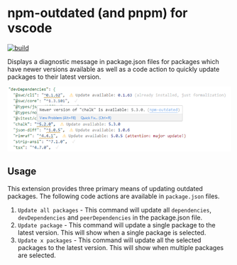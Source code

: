 # npm-outdated (and pnpm) for vscode

[![build](https://github.com/rentalhost/vscode-npm-outdated/actions/workflows/build.yml/badge.svg)](https://github.com/rentalhost/vscode-npm-outdated/actions/workflows/build.yml)

Displays a diagnostic message in package.json files for packages which have newer versions available as well as a code action to quickly update packages to their latest version.

![Screenshot](/images/screenshot.png)

## Usage

This extension provides three primary means of updating outdated packages. The following code actions are available in `package.json` files.

1. `Update all packages` - This command will update all `dependencies`, `devDependencies` and `peerDependencies` in the package.json file.
1. `Update package` - This command will update a single package to the latest version. This will show when a single package is selected.
1. `Update x packages` - This command will update all the selected packages to the latest version. This will show when multiple packages are selected.
